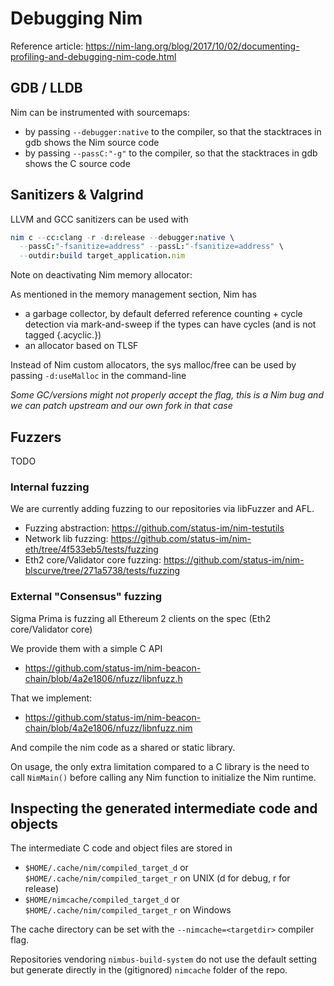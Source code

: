 # Debugging Nim

Reference article: https://nim-lang.org/blog/2017/10/02/documenting-profiling-and-debugging-nim-code.html

## GDB / LLDB

Nim can be instrumented with sourcemaps:
- by passing `--debugger:native` to the compiler, so that the stacktraces in gdb shows the Nim source code
- by passing `--passC:"-g"` to the compiler, so that the stacktraces in gdb shows the C source code

## Sanitizers & Valgrind

LLVM and GCC sanitizers can be used with

```Nim
nim c --cc:clang -r -d:release --debugger:native \
  --passC:"-fsanitize=address" --passL:"-fsanitize=address" \
  --outdir:build target_application.nim
```

Note on deactivating Nim memory allocator:

As mentioned in the memory management section, Nim has
- a garbage collector, by default deferred reference counting + cycle detection via mark-and-sweep if the types can have cycles (and is not tagged {.acyclic.})
- an allocator based on TLSF

Instead of Nim custom allocators, the sys malloc/free can be used by passing
`-d:useMalloc` in the command-line

_Some GC/versions might not properly accept the flag, this is a Nim bug and we can patch upstream and our own fork in that case_

## Fuzzers

TODO

### Internal fuzzing

We are currently adding fuzzing to our repositories via libFuzzer and AFL.

- Fuzzing abstraction: https://github.com/status-im/nim-testutils
- Network lib fuzzing: https://github.com/status-im/nim-eth/tree/4f533eb5/tests/fuzzing
- Eth2 core/Validator core fuzzing: https://github.com/status-im/nim-blscurve/tree/271a5738/tests/fuzzing

### External "Consensus" fuzzing

Sigma Prima is fuzzing all Ethereum 2 clients on the spec (Eth2 core/Validator core)

We provide them with a simple C API
- https://github.com/status-im/nim-beacon-chain/blob/4a2e1806/nfuzz/libnfuzz.h

That we implement:
- https://github.com/status-im/nim-beacon-chain/blob/4a2e1806/nfuzz/libnfuzz.nim

And compile the nim code as a shared or static library.

On usage, the only extra limitation compared to a C library is the need to call `NimMain()` before calling any Nim function to initialize the Nim runtime.

## Inspecting the generated intermediate code and objects

The intermediate C code and object files are stored in
- `$HOME/.cache/nim/compiled_target_d` or `$HOME/.cache/nim/compiled_target_r` on UNIX (d for debug, r for release)
- `$HOME/nimcache/compiled_target_d` or `$HOME/.cache/nim/compiled_target_r` on Windows

The cache directory can be set with the `--nimcache=<targetdir>` compiler flag.

Repositories vendoring `nimbus-build-system` do not use the default setting
but generate directly in the (gitignored) `nimcache` folder of the repo.
